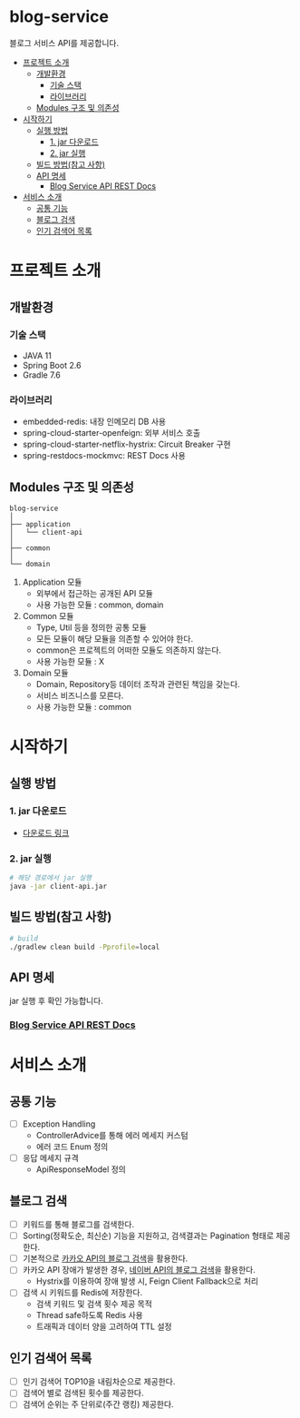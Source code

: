 # blog-service
블로그 서비스 API를 제공합니다.

- [프로젝트 소개](#프로젝트-소개)
    * [개발환경](#개발환경)
        + [기술 스택](#기술-스택)
        + [라이브러리](#라이브러리)
    * [Modules 구조 및 의존성](#Modules-구조-및-의존성)
- [시작하기](#시작하기)
    * [실행 방법](#실행-방법)
        + [1. jar 다운로드](#1-jar-다운로드)
        + [2. jar 실행](#2-jar-실행)
    * [빌드 방법(참고 사항)](#빌드-방법--참고-사항)
    * [API 명세](#api-명세)
        + [Blog Service API REST Docs](http://localhost:8080/docs/index.html)
- [서비스 소개](#서비스-소개)
    * [공통 기능](#공통-기능)
    * [블로그 검색](#블로그-검색)
    * [인기 검색어 목록](#인기-검색어-목록)
  
# 프로젝트 소개
## 개발환경
### 기술 스택
- JAVA 11 
- Spring Boot 2.6
- Gradle 7.6 
### 라이브러리
- embedded-redis: 내장 인메모리 DB 사용
- spring-cloud-starter-openfeign: 외부 서비스 호출
- spring-cloud-starter-netflix-hystrix: Circuit Breaker 구현
- spring-restdocs-mockmvc: REST Docs 사용

## Modules 구조 및 의존성
```
blog-service
│  
├── application
│   └── client-api
│  
├── common
│ 
└── domain
```
1. Application 모듈
   - 외부에서 접근하는 공개된 API 모듈
   - 사용 가능한 모듈 : common, domain
2. Common 모듈
   - Type, Util 등을 정의한 공통 모듈
   - 모든 모듈이 해당 모듈을 의존할 수 있어야 한다.
   - common은 프로젝트의 어떠한 모듈도 의존하지 않는다.
   - 사용 가능한 모듈 : X
3. Domain 모듈
   - Domain, Repository등 데이터 조작과 관련된 책임을 갖는다.
   - 서비스 비즈니스를 모른다.
   - 사용 가능한 모듈 : common

# 시작하기

## 실행 방법
### 1. jar 다운로드
- [다운로드 링크](https://github.com/imkitehee/blog-service/raw/main/application/client-api/client-api.jar)

### 2. jar 실행
```bash
# 해당 경로에서 jar 실행
java -jar client-api.jar
```

## 빌드 방법(참고 사항)
```bash
# build
./gradlew clean build -Pprofile=local
```

## API 명세
jar 실행 후 확인 가능합니다.
### [Blog Service API REST Docs](http://localhost:8080/docs/index.html)

# 서비스 소개
## 공통 기능
- [ ] Exception Handling
  - ControllerAdvice를 통해 에러 메세지 커스텀
  - 에러 코드 Enum 정의
- [ ] 응답 메세지 규격 
  - ApiResponseModel 정의
## 블로그 검색
- [ ] 키워드를 통해 블로그를 검색한다.
- [ ] Sorting(정확도순, 최신순) 기능을 지원하고, 검색결과는 Pagination 형태로 제공한다.
- [ ] 기본적으로 [카카오 API의 블로그 검색](https://developers.kakao.com/docs/latest/ko/daum-search/dev-guide#search-blog)을 활용한다.
- [ ] 카카오 API 장애가 발생한 경우, [네이버 API의 블로그 검색](https://developers.naver.com/docs/serviceapi/search/blog/blog.md)을 활용한다.
  - Hystrix를 이용하여 장애 발생 시, Feign Client Fallback으로 처리 
- [ ] 검색 시 키워드를 Redis에 저장한다.
    - 검색 키워드 및 검색 횟수 제공 목적
    - Thread safe하도록 Redis 사용 
    - 트래픽과 데이터 양을 고려하여 TTL 설정
## 인기 검색어 목록
- [ ] 인기 검색어 TOP10을 내림차순으로 제공한다.
- [ ] 검색어 별로 검색된 횟수를 제공한다.
- [ ] 검색어 순위는 주 단위로(주간 랭킹) 제공한다.
